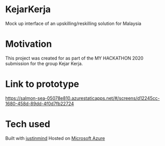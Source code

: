 # KejarKerja
Mock up interface of an upskilling/reskilling solution for Malaysia
# Motivation
This project was created for as part of the MY HACKATHON 2020 submission for the group Kejar Kerja.
# Link to prototype
https://salmon-sea-05078e810.azurestaticapps.net/#/screens/d12245cc-1680-458d-89dd-4f0d7fb22724
# Tech used
Built with [justinmind](https://www.justinmind.com/)
Hosted on [Microsoft Azure](https://azure.microsoft.com/en-us/)


